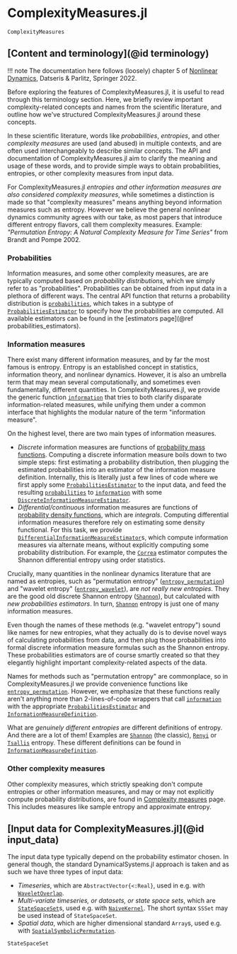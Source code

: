 # ComplexityMeasures.jl

```@docs
ComplexityMeasures
```

## [Content and terminology](@id terminology)

!!! note
    The documentation here follows (loosely) chapter 5 of
    [Nonlinear Dynamics](https://link.springer.com/book/10.1007/978-3-030-91032-7),
    Datseris & Parlitz, Springer 2022.

Before exploring the features of ComplexityMeasures.jl, it is useful to read through this terminology section. Here, we briefly review important complexity-related concepts and names from the scientific literature, and outline how we've structured ComplexityMeasures.jl around these concepts.

In these scientific literature, words like *probabilities*, *entropies*, and other *complexity measures* are used (and abused) in multiple contexts, and are often used interchangeably to describe similar concepts. The API and documentation of ComplexityMeasures.jl aim to clarify the meaning and usage of these words, and to provide simple ways to obtain probabilities, entropies, or other complexity measures
from input data.

For ComplexityMeasures.jl _entropies and other information measures are also considered 
complexity measures_, while sometimes a distinction is made so that "complexity measures" 
means anything beyond information measures such as entropy. However we believe the general nonlinear dynamics community agrees with our take, as most papers that introduce different entropy flavors, call them complexity measures. Example: _"Permutation Entropy: A Natural Complexity Measure for Time Series"_ from Brandt and Pompe 2002.

### Probabilities

Information measures, and some other complexity measures, are are typically computed based on _probability distributions_,
which we simply refer to as "probabilities".
Probabilities can be obtained from input data in a plethora of different ways.
The central API function that returns a probability distribution
is [`probabilities`](@ref), which takes in a subtype of [`ProbabilitiesEstimator`](@ref)
to specify how the probabilities are computed.
All available estimators can be found in the [estimators page](@ref probabilities_estimators).

### Information measures

There exist many different information measures, and by far the most famous is entropy.
Entropy is an established concept in statistics, information theory, and nonlinear dynamics.
However, it is also an umbrella term that may mean several computationally, and sometimes
even fundamentally, different quantities.
In ComplexityMeasures.jl, we provide the generic
function [`information`](@ref) that tries to both clarify disparate information-related
measures, while unifying them under a common interface that highlights the modular nature
of the term  "information measure".

On the highest level, there are two main types of information measures.

- *Discrete* information measures are functions of [probability mass functions](https://en.wikipedia.org/wiki/Probability_mass_function). Computing a discrete information measure boils
    down to two simple steps: first estimating a probability distribution, then plugging
    the estimated probabilities into an estimator of the information measure definition.
    Internally, this is literally just a few lines of code where we first apply some
    [`ProbabilitiesEstimator`](@ref) to the input data, and feed the resulting
    [`probabilities`](@ref) to [`information`](@ref) with some [`DiscreteInformationMeasureEstimator`](@ref).
- *Differential/continuous* information measures are functions of
    [probability density functions](https://en.wikipedia.org/wiki/Probability_density_function),
    which are *integrals*. Computing differential information measures therefore rely on estimating
    some density functional. For this task, we provide [`DifferentialInformationMeasureEstimator`](@ref)s,
    which compute information measures via alternate means, without explicitly computing some
    probability distribution. For example, the [`Correa`](@ref) estimator computes the
    Shannon differential entropy using order statistics.

Crucially, many quantities in the nonlinear dynamics literature that are named as
entropies, such as "permutation entropy" ([`entropy_permutation`](@ref)) and
"wavelet entropy" ([`entropy_wavelet`](@ref)), are *not really new entropies*.
They are the good old discrete Shannon entropy ([`Shannon`](@ref)), but calculated with
*new probabilities estimators*. In turn, [`Shannon`](@ref) entropy is just one of many
information measures.

Even though the names of these methods (e.g. "wavelet entropy") sound like names for new
entropies, what they actually do is to devise novel
ways of calculating probabilities from data, and then plug those probabilities into formal
discrete information measure formulas such as
the Shannon entropy. These probabilities estimators are of course smartly created so that
they elegantly highlight important complexity-related aspects of the data.

Names for methods such as "permutation entropy" are commonplace, so in
ComplexityMeasures.jl we provide convenience functions like [`entropy_permutation`](@ref).
However, we emphasize that these functions really aren't anything more than
2-lines-of-code wrappers that call [`information`](@ref) with the appropriate
[`ProbabilitiesEstimator`](@ref) and [`InformationMeasureDefinition`](@ref).

What are *genuinely different entropies* are different definitions of entropy. And there
are a lot of them! Examples are [`Shannon`](@ref) (the classic), [`Renyi`](@ref) or
[`Tsallis`](@ref) entropy. These different definitions can be found in
[`InformationMeasureDefinition`](@ref).

### Other complexity measures

Other complexity measures, which strictly speaking don't compute entropies or other
information measures, and may or may not explicitly compute probability distributions,
are found in [Complexity measures](@ref) page.
This includes measures like sample entropy and approximate entropy.

## [Input data for ComplexityMeasures.jl](@id input_data)

The input data type typically depend on the probability estimator chosen.
In general though, the standard DynamicalSystems.jl approach is taken and as such we have three types of input data:

- *Timeseries*, which are `AbstractVector{<:Real}`, used in e.g. with [`WaveletOverlap`](@ref).
- *Multi-variate timeseries, or datasets, or state space sets*, which are [`StateSpaceSet`](@ref)s, used e.g. with [`NaiveKernel`](@ref). The short syntax `SSSet` may be used instead of `StateSpaceSet`.
- *Spatial data*, which are higher dimensional standard `Array`s, used e.g. with  [`SpatialSymbolicPermutation`](@ref).

```@docs
StateSpaceSet
```
